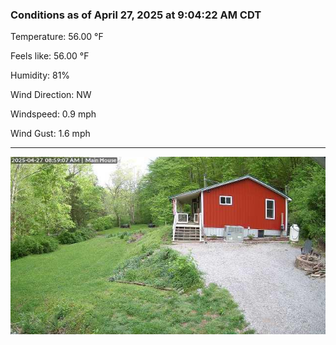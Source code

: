 ### Conditions as of April 27, 2025 at 9:04:22 AM CDT 

Temperature: 56.00 &deg;F

Feels like: 56.00 &deg;F

Humidity: 81%

Wind Direction: NW

Windspeed: 0.9 mph

Wind Gust: 1.6 mph

---

<img src="./images/latest.jpeg"/>

